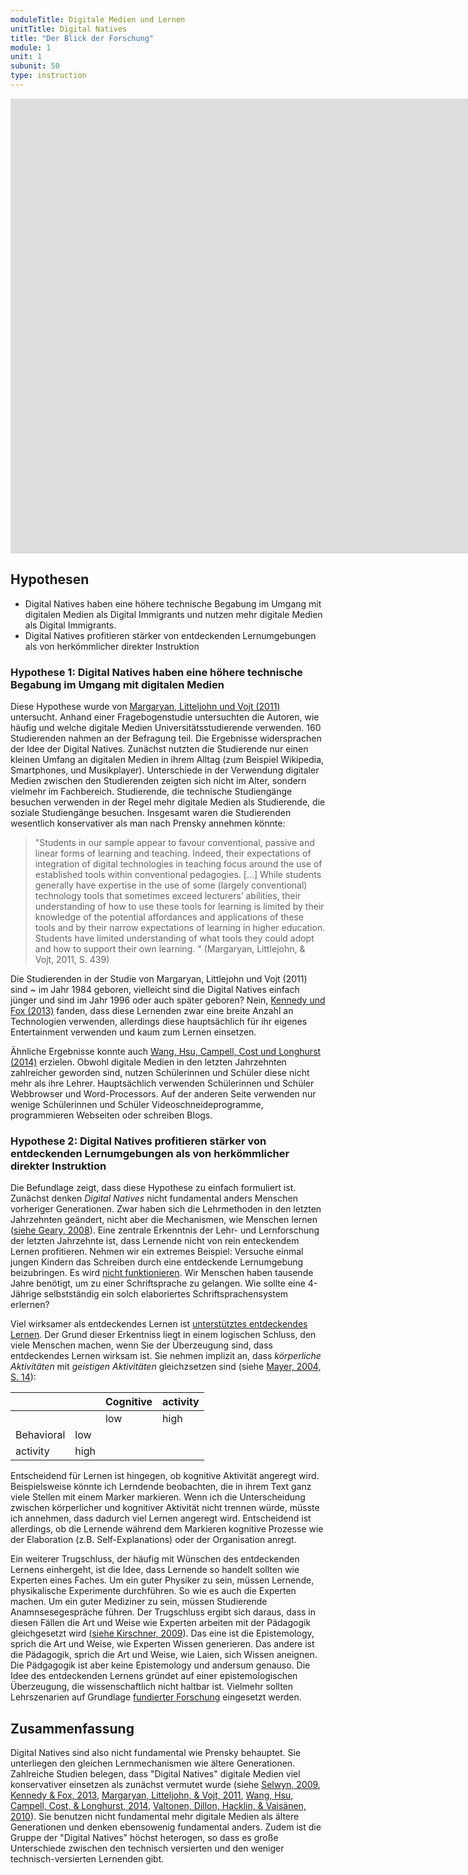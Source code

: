 ```yaml
---
moduleTitle: Digitale Medien und Lernen
unitTitle: Digital Natives
title: "Der Blick der Forschung"
module: 1
unit: 1
subunit: 50
type: instruction
---
```


<iframe width="1536" height="728" src="https://www.youtube.com/embed/Gq8h8gpHDUY" frameborder="0" allow="accelerometer; autoplay; encrypted-media; gyroscope; picture-in-picture" allowfullscreen></iframe>

## Hypothesen 

* Digital Natives haben eine höhere technische Begabung im Umgang mit digitalen Medien als Digital Immigrants und nutzen mehr digitale Medien als Digital Immigrants. 
* Digital Natives profitieren stärker von entdeckenden Lernumgebungen als von herkömmlicher direkter Instruktion

### Hypothese 1: Digital Natives haben eine höhere technische Begabung im Umgang mit digitalen Medien

Diese Hypothese wurde von [Margaryan, Litteljohn und Vojt (2011)](https://www.sciencedirect.com/science/article/pii/S0360131510002563) untersucht. Anhand einer Fragebogenstudie untersuchten die Autoren, wie häufig und welche digitale Medien Universitätsstudierende verwenden. 160 Studierenden nahmen an der Befragung teil. Die Ergebnisse widersprachen der Idee der Digital Natives. Zunächst nutzten die Studierende nur einen kleinen Umfang an digitalen Medien in ihrem Alltag (zum Beispiel Wikipedia, Smartphones, und Musikplayer). Unterschiede in der Verwendung digitaler Medien zwischen den Studierenden zeigten sich nicht im Alter, sondern vielmehr im Fachbereich. Studierende, die technische Studiengänge besuchen verwenden in der Regel mehr digitale Medien als Studierende, die soziale Studiengänge besuchen. Insgesamt waren die Studierenden wesentlich konservativer als man nach Prensky annehmen könnte: 

> "Students in our sample appear to favour conventional, passive and linear forms of learning and teaching. Indeed, their expectations of integration of digital technologies in teaching focus around the use of established tools within conventional pedagogies. [...] While students generally have expertise in the use of some (largely conventional) technology tools that sometimes exceed lecturers’ abilities, their understanding of how to use these tools for learning is limited by their knowledge of the potential affordances and applications of these tools and by their narrow expectations of learning in higher education. Students have limited understanding of what tools they could adopt and how to support their own learning. " (Margaryan, Littlejohn, & Vojt, 2011, S. 439)

Die Studierenden in der Studie von Margaryan, Littlejohn und Vojt (2011) sind ~ im Jahr 1984 geboren, vielleicht sind die Digital Natives einfach jünger und sind im Jahr 1996 oder auch später geboren? Nein, [Kennedy und Fox (2013)](https://eric.ed.gov/?id=EJ1071340) fanden, dass diese Lernenden zwar eine breite Anzahl an Technologien verwenden, allerdings diese hauptsächlich für ihr eigenes Entertainment verwenden und kaum zum Lernen einsetzen. 

Ähnliche Ergebnisse konnte auch [Wang, Hsu, Campell, Cost und Longhurst (2014)](https://link.springer.com/article/10.1007/s11423-014-9355-4) erzielen. Obwohl digitale Medien in den letzten Jahrzehnten zahlreicher geworden sind, nutzen Schülerinnen und Schüler diese nicht mehr als ihre Lehrer. Hauptsächlich verwenden Schülerinnen und Schüler Webbrowser und Word-Processors. Auf der anderen Seite verwenden nur wenige Schülerinnen und Schüler Videoschneideprogramme, programmieren Webseiten oder schreiben Blogs. 

### Hypothese 2: Digital Natives profitieren stärker von entdeckenden Lernumgebungen als von herkömmlicher direkter Instruktion

Die Befundlage zeigt, dass diese Hypothese zu einfach formuliert ist. Zunächst denken *Digital Natives* nicht fundamental anders Menschen vorheriger Generationen. Zwar haben sich die Lehrmethoden in den letzten Jahrzehnten geändert, nicht aber die Mechanismen, wie Menschen lernen ([siehe Geary, 2008](https://www.tandfonline.com/doi/abs/10.1080/00461520802392133)). Eine zentrale Erkenntnis der Lehr- und Lernforschung der letzten Jahrzehnte ist, dass Lernende nicht von rein enteckendem Lernen profitieren. Nehmen wir ein extremes Beispiel: Versuche einmal jungen Kindern das Schreiben durch eine entdeckende Lernumgebung beizubringen. Es wird [nicht funktionieren](https://journals.sagepub.com/doi/full/10.1177/1529100618772272). Wir Menschen haben tausende Jahre benötigt, um zu einer Schriftsprache zu gelangen. Wie sollte eine 4-Jährige selbstständig ein solch elaboriertes Schriftsprachensystem erlernen? 

Viel wirksamer als entdeckendes Lernen ist [unterstütztes entdeckendes Lernen](https://psycnet.apa.org/record/2004-10043-002). Der Grund dieser Erkentniss liegt in einem logischen Schluss, den viele Menschen machen, wenn Sie der Überzeugung sind, dass entdeckendes Lernen wirksam ist. Sie nehmen implizit an, dass *körperliche Aktivitäten* mit *geistigen Aktivitäten* gleichzsetzen sind (siehe [Mayer, 2004, S. 14](https://psycnet.apa.org/record/2004-10043-002)): 



|            |      | Cognitive  | activity |
|------------|------|------------|----------|
|            |      |     low    | high     |
| Behavioral | low  |            |          |
| activity   | high |            |          |


Entscheidend für Lernen ist hingegen, ob kognitive Aktivität angeregt wird. Beispielsweise könnte ich Lerndende beobachten, die in ihrem Text ganz viele Stellen mit einem Marker markieren. Wenn ich die Unterscheidung zwischen körperlicher und kognitiver Aktivität nicht trennen würde, müsste ich annehmen, dass dadurch viel Lernen angeregt wird. Entscheidend ist allerdings, ob die Lernende während dem Markieren kognitive Prozesse wie der Elaboration (z.B. Self-Explanations) oder der Organisation anregt. 

Ein weiterer Trugschluss, der häufig mit Wünschen des entdeckenden Lernens einhergeht, ist die Idee, dass Lernende so handelt sollten wie Experten eines Faches. Um ein guter Physiker zu sein, müssen Lernende, physikalische Experimente durchführen. So wie es auch die Experten machen. Um ein guter Mediziner zu sein, müssen Studierende Anamnsesegespräche führen. Der Trugschluss ergibt sich daraus, dass in diesen Fällen die Art und Weise wie Experten arbeiten mit der Pädagogik gleichgesetzt wird ([siehe Kirschner, 2009](http://dspace.ou.nl/handle/1820/2326)). Das eine ist die Epistemology, sprich die Art und Weise, wie Experten Wissen generieren. Das andere ist die Pädagogik, sprich die Art und Weise, wie Laien, sich Wissen aneignen. Die Pädgagogik ist aber keine Epistemology und andersum genauso. Die Idee des entdeckenden Lernens gründet auf einer epistemologischen Überzeugung, die wissenschaftlich nicht haltbar ist. Vielmehr sollten Lehrszenarien auf Grundlage [fundierter Forschung](https://psycnet.apa.org/record/2017-11251-001) eingesetzt werden. 

## Zusammenfassung

Digital Natives sind also nicht fundamental wie Prensky behauptet. Sie unterliegen den gleichen Lernmechanismen wie ältere Generationen. Zahlreiche Studien belegen, dass "Digital Natives" digitale Medien viel konservativer einsetzen als zunächst vermutet wurde (siehe [Selwyn, 2009](https://www.emeraldinsight.com/doi/full/10.1108/00012530910973776), [Kennedy & Fox, 2013](https://eric.ed.gov/?id=EJ1071340), [Margaryan, Litteljohn, & Vojt, 2011](https://www.sciencedirect.com/science/article/pii/S0360131510002563), [Wang, Hsu, Campell, Cost, & Longhurst, 2014](https://link.springer.com/article/10.1007/s11423-014-9355-4), [Valtonen, Dillon, Hacklin, & Vaisänen, 2010](https://www.sciencedirect.com/science/article/pii/S0883035511000176)). Sie benutzen nicht fundamental mehr digitale Medien als ältere Generationen und denken ebensowenig fundamental anders. Zudem ist die Gruppe der "Digital Natives" höchst heterogen, so dass es große Unterschiede zwischen den technisch versierten und den weniger technisch-versierten Lernenden gibt. 